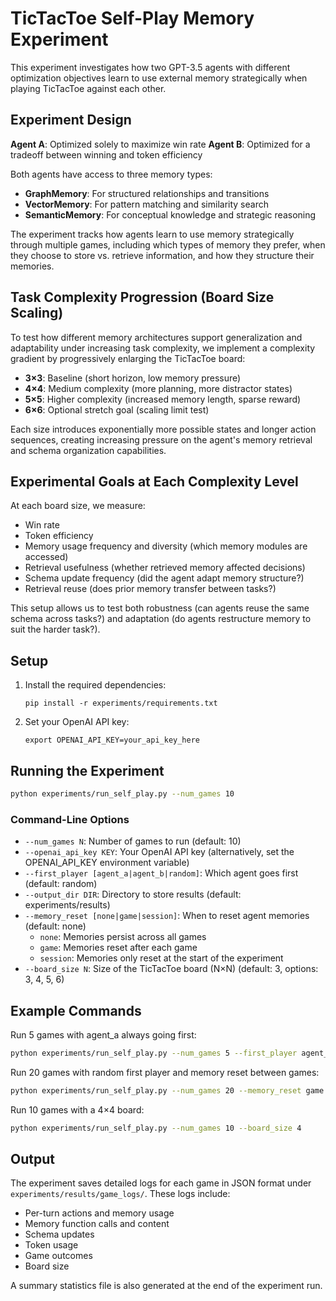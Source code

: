 # TicTacToe Self-Play Memory Experiment

This experiment investigates how two GPT-3.5 agents with different optimization objectives learn to use external memory strategically when playing TicTacToe against each other.

## Experiment Design

**Agent A**: Optimized solely to maximize win rate
**Agent B**: Optimized for a tradeoff between winning and token efficiency

Both agents have access to three memory types:
- **GraphMemory**: For structured relationships and transitions
- **VectorMemory**: For pattern matching and similarity search
- **SemanticMemory**: For conceptual knowledge and strategic reasoning

The experiment tracks how agents learn to use memory strategically through multiple games, including which types of memory they prefer, when they choose to store vs. retrieve information, and how they structure their memories.

## Task Complexity Progression (Board Size Scaling)

To test how different memory architectures support generalization and adaptability under increasing task complexity, we implement a complexity gradient by progressively enlarging the TicTacToe board:

- **3×3**: Baseline (short horizon, low memory pressure)
- **4×4**: Medium complexity (more planning, more distractor states)
- **5×5**: Higher complexity (increased memory length, sparse reward)
- **6×6**: Optional stretch goal (scaling limit test)

Each size introduces exponentially more possible states and longer action sequences, creating increasing pressure on the agent's memory retrieval and schema organization capabilities.

## Experimental Goals at Each Complexity Level

At each board size, we measure:

- Win rate
- Token efficiency
- Memory usage frequency and diversity (which memory modules are accessed)
- Retrieval usefulness (whether retrieved memory affected decisions)
- Schema update frequency (did the agent adapt memory structure?)
- Retrieval reuse (does prior memory transfer between tasks?)

This setup allows us to test both robustness (can agents reuse the same schema across tasks?) and adaptation (do agents restructure memory to suit the harder task?).

## Setup

1. Install the required dependencies:
   ```
   pip install -r experiments/requirements.txt
   ```

2. Set your OpenAI API key:
   ```
   export OPENAI_API_KEY=your_api_key_here
   ```

## Running the Experiment

```bash
python experiments/run_self_play.py --num_games 10
```

### Command-Line Options

- `--num_games N`: Number of games to run (default: 10)
- `--openai_api_key KEY`: Your OpenAI API key (alternatively, set the OPENAI_API_KEY environment variable)
- `--first_player [agent_a|agent_b|random]`: Which agent goes first (default: random)
- `--output_dir DIR`: Directory to store results (default: experiments/results)
- `--memory_reset [none|game|session]`: When to reset agent memories (default: none)
  - `none`: Memories persist across all games
  - `game`: Memories reset after each game
  - `session`: Memories only reset at the start of the experiment
- `--board_size N`: Size of the TicTacToe board (N×N) (default: 3, options: 3, 4, 5, 6)

## Example Commands

Run 5 games with agent_a always going first:
```bash
python experiments/run_self_play.py --num_games 5 --first_player agent_a
```

Run 20 games with random first player and memory reset between games:
```bash
python experiments/run_self_play.py --num_games 20 --memory_reset game
```

Run 10 games with a 4×4 board:
```bash
python experiments/run_self_play.py --num_games 10 --board_size 4
```

## Output

The experiment saves detailed logs for each game in JSON format under `experiments/results/game_logs/`. These logs include:
- Per-turn actions and memory usage
- Memory function calls and content
- Schema updates
- Token usage
- Game outcomes
- Board size

A summary statistics file is also generated at the end of the experiment run. 